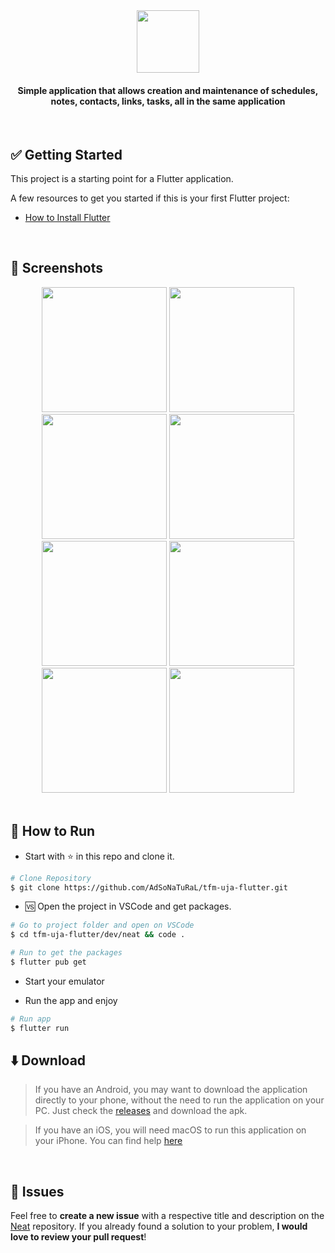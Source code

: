 
<div align="center">
   <img src="https://user-images.githubusercontent.com/26275918/117818100-93be5780-b268-11eb-86a2-60c306bf62ba.png" width="100">
   <h4>Simple application that allows creation and maintenance of schedules, notes, contacts, links, tasks, all in the same application</h4>
</div>

<br/>

## ✅ Getting Started

This project is a starting point for a Flutter application.

A few resources to get you started if this is your first Flutter project:

- [How to Install Flutter](https://flutter.dev/docs/get-started/install)

<br/>

## 📱️ Screenshots
<div align="center">
   <img src="https://user-images.githubusercontent.com/26275918/114550448-81013480-9c62-11eb-9208-222343068ad7.png" width="200">
   <img src="https://user-images.githubusercontent.com/26275918/114550451-8199cb00-9c62-11eb-9208-33b382ec1b16.png" width="200">
   <img src="https://user-images.githubusercontent.com/26275918/114550454-82326180-9c62-11eb-92b9-feeff6b25ece.png" width="200">
   <img src="https://user-images.githubusercontent.com/26275918/114550455-82326180-9c62-11eb-9a04-968f55c1aa3d.png" width="200">
   <img src="https://user-images.githubusercontent.com/26275918/114550456-82caf800-9c62-11eb-8ed5-157cd8dabcb4.png" width="200">
   <img src="https://user-images.githubusercontent.com/26275918/114550457-82caf800-9c62-11eb-8fad-def39b090eaa.png" width="200">
   <img src="https://user-images.githubusercontent.com/26275918/114550459-82caf800-9c62-11eb-8765-b2f325b1075d.png" width="200">
   <img src="https://user-images.githubusercontent.com/26275918/114550461-83638e80-9c62-11eb-8a4e-fe92c4be09c2.png" width="200">
</div>

<br/>

## :construction_worker: How to Run
- Start with :star: in this repo and clone it.
```bash
# Clone Repository
$ git clone https://github.com/AdSoNaTuRaL/tfm-uja-flutter.git
```
- 🆚️ Open the project in VSCode and get packages.
```bash
# Go to project folder and open on VSCode
$ cd tfm-uja-flutter/dev/neat && code .

# Run to get the packages
$ flutter pub get
```
- Start your emulator

- Run the app and enjoy
```bash
# Run app
$ flutter run
```

## :arrow_down: Download
> If you have an Android, you may want to download the application directly to your phone, without the need to run the application on your PC. Just check the [releases](https://github.com/AdSoNaTuRaL/tfm-uja-flutter/releases) and download the apk.

> If you have an iOS, you will need macOS to run this application on your iPhone. You can find help [here](https://flutter.dev/docs/get-started/install/macos)

<br />

## :bug: Issues

Feel free to **create a new issue** with a respective title and description on the [Neat](https://github.com/AdSoNaTuRaL/tfm-uja-flutter/issues) repository. If you already found a solution to your problem, **I would love to review your pull request**!
